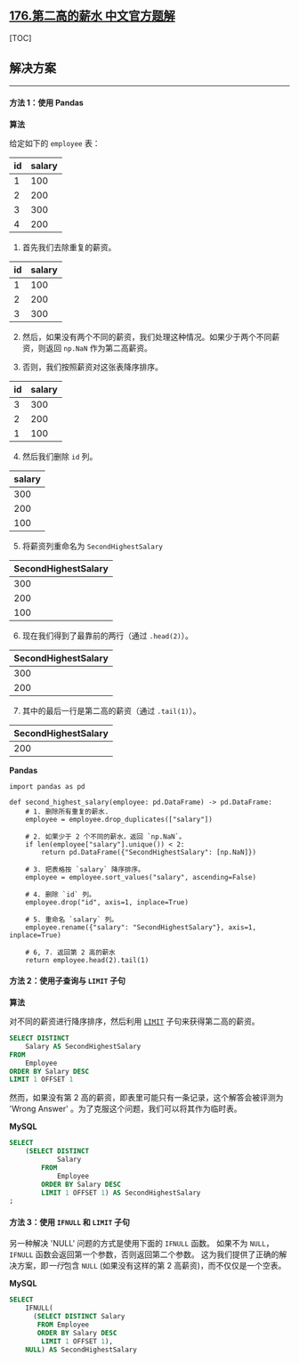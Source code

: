 ## [176.第二高的薪水 中文官方题解](https://leetcode.cn/problems/second-highest-salary/solutions/100000/di-er-gao-de-xin-shui-by-leetcode-soluti-9gf6)

[TOC]

## 解决方案

---

#### 方法 1：使用 Pandas

**算法**

给定如下的 `employee` 表：

| id | salary |
|----|--------|
| 1  | 100    |
| 2  | 200    |
| 3  | 300    |
| 4  | 200    |

1. 首先我们去除重复的薪资。

| id | salary |
|----|--------|
| 1  | 100    |
| 2  | 200    |
| 3  | 300    |

2. 然后，如果没有两个不同的薪资，我们处理这种情况。如果少于两个不同薪资，则返回 `np.NaN` 作为第二高薪资。

3. 否则，我们按照薪资对这张表降序排序。

| id | salary |
|----|--------|
| 3  | 300    |
| 2  | 200    |
| 1  | 100    |

4. 然后我们删除 `id` 列。

| salary |
|--------|
| 300    |
| 200    |
| 100    |

5. 将薪资列重命名为 `SecondHighestSalary`

| SecondHighestSalary |
|---------------------|
| 300                 |
| 200                 |
| 100                 |

6. 现在我们得到了最靠前的两行（通过 `.head(2)`）。

| SecondHighestSalary |
|---------------------|
| 300                 |
| 200                 |

7. 其中的最后一行是第二高的薪资（通过 `.tail(1)`）。

| SecondHighestSalary |
|---------------------|
| 200                 |

**Pandas**

```Python3
import pandas as pd

def second_highest_salary(employee: pd.DataFrame) -> pd.DataFrame:
    # 1. 删除所有重复的薪水.
    employee = employee.drop_duplicates(["salary"])
    
    # 2. 如果少于 2 个不同的薪水，返回 `np.NaN`。
    if len(employee["salary"].unique()) < 2:
        return pd.DataFrame({"SecondHighestSalary": [np.NaN]})
    
    # 3. 把表格按 `salary` 降序排序。
    employee = employee.sort_values("salary", ascending=False)
    
    # 4. 删除 `id` 列。
    employee.drop("id", axis=1, inplace=True)
    
    # 5. 重命名 `salary` 列。
    employee.rename({"salary": "SecondHighestSalary"}, axis=1, inplace=True)
    
    # 6, 7. 返回第 2 高的薪水
    return employee.head(2).tail(1)
```

#### 方法 2：使用子查询与 `LIMIT` 子句

**算法**

对不同的薪资进行降序排序，然后利用 [`LIMIT`](https://dev.mysql.com/doc/refman/5.7/en/select.html) 子句来获得第二高的薪资。

```Sql
SELECT DISTINCT
    Salary AS SecondHighestSalary
FROM
    Employee
ORDER BY Salary DESC
LIMIT 1 OFFSET 1
```

然而，如果没有第 2 高的薪资，即表里可能只有一条记录，这个解答会被评测为  'Wrong Answer' 。为了克服这个问题，我们可以将其作为临时表。

**MySQL**

```Sql
SELECT
    (SELECT DISTINCT
            Salary
        FROM
            Employee
        ORDER BY Salary DESC
        LIMIT 1 OFFSET 1) AS SecondHighestSalary
;
```

#### 方法 3：使用 `IFNULL` 和 `LIMIT` 子句

另一种解决 'NULL' 问题的方式是使用下面的 `IFNULL` 函数。 如果不为  `NULL`，`IFNULL` 函数会返回第一个参数，否则返回第二个参数。
这为我们提供了正确的解决方案，即*一行*包含 `NULL` (如果没有这样的第 2 高薪资)，而不仅仅是一个空表。

**MySQL**

```Sql
SELECT
    IFNULL(
      (SELECT DISTINCT Salary
       FROM Employee
       ORDER BY Salary DESC
        LIMIT 1 OFFSET 1),
    NULL) AS SecondHighestSalary
```